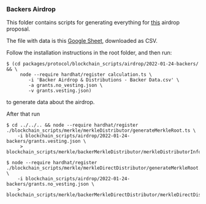 ### Backers Airdrop

This folder contains scripts for generating everything for
[this](https://gov.goldfinch.finance/t/retroactive-backer-distribution-proposal-4-same-as-3-with-ammendment/505) airdrop proposal.

The file with data is this [Google Sheet](https://docs.google.com/spreadsheets/d/1zYEHLx1lOQSEfBSyCp1WFWIPKon4PD5kF4dod7Bhl4I/edit#gid=645166810), downloaded as CSV.

Follow the installation instructions in the root folder, and then run:

```shell
$ (cd packages/protocol/blockchain_scripts/airdrop/2022-01-24-backers/ && \
     node --require hardhat/register calculation.ts \
        -i 'Backer Airdrop & Distributions - Backer Data.csv' \
        -a grants.no_vesting.json \
        -v grants.vesting.json)
```

to generate data about the airdrop.

After that run

```shell
$ cd ../../.. && node --require hardhat/register ./blockchain_scripts/merkle/merkleDistributor/generateMerkleRoot.ts \
    -i blockchain_scripts/airdrop/2022-01-24-backers/grants.vesting.json \
     > blockchain_scripts/merkle/backerMerkleDistributor/merkleDistributorInfo.json

$ node --require hardhat/register ./blockchain_scripts/merkle/merkleDirectDistributor/generateMerkleRoot.ts \
    -i blockchain_scripts/airdrop/2022-01-24-backers/grants.no_vesting.json \
    > blockchain_scripts/merkle/backerMerkleDirectDistributor/merkleDirectDistributorInfo.json
```
